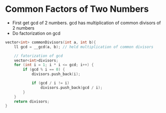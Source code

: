 # Common Factors of Two Numbers
- First get gcd of 2 numbers. gcd has multiplication of common divisors of 2 numbers
- Do factorization on gcd

```cpp
vector<int> commonDivisors(int a, int b){
    ll gcd = __gcd(a, b); // held multiplication of common divisors

    // fatorization of gcd
    vector<int>divisors;
    for (int i = 1; i * i <= gcd; i++) {
        if (gcd % i == 0) {
            divisors.push_back(i);

            if (gcd / i != i)
                divisors.push_back(gcd / i);
        }
    }
    return divisors;
}
```

